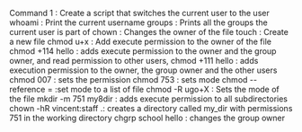 Command 1 : Create a script that switches the current user to the user
whoami : Print the current username
groups : Prints all the groups the current user is part of
chown : Changes the owner of the file
touch : Create a new file
chmod u+x : Add execute permission to the owner of the file
chmod +114 hello : adds execute permission to the owner and the group owner, and read permission to other users,
chmod +111 hello : adds execution permission to the owner, the group owner and the other users
chmod 007 : sets the permission
chmod 753 : sets mode
chmod --reference =  :set mode to a list of file
chmod -R ugo+X : Sets the mode of the file
mkdir -m 751 my8dir : adds execute permission to all subdirectories
chown -hR vincent:staff .: creates a directory called my_dir with permissions 751 in the working directory
chgrp school hello : changes the group owner

